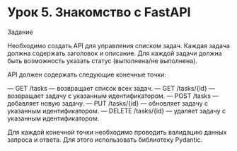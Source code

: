 # Урок 5. Знакомство с FastAPI

Задание

Необходимо создать API для управления списком задач. Каждая задача должна содержать заголовок и описание. 
Для каждой задачи должна быть возможность указать статус (выполнена/не выполнена).

API должен содержать следующие конечные точки:

  — GET /tasks — возвращает список всех задач.
  — GET /tasks/{id} — возвращает задачу с указанным идентификатором.
  — POST /tasks — добавляет новую задачу.
  — PUT /tasks/{id} — обновляет задачу с указанным идентификатором.
  — DELETE /tasks/{id} — удаляет задачу с указанным идентификатором.

Для каждой конечной точки необходимо проводить валидацию данных запроса и ответа. Для этого использовать библиотеку Pydantic.

